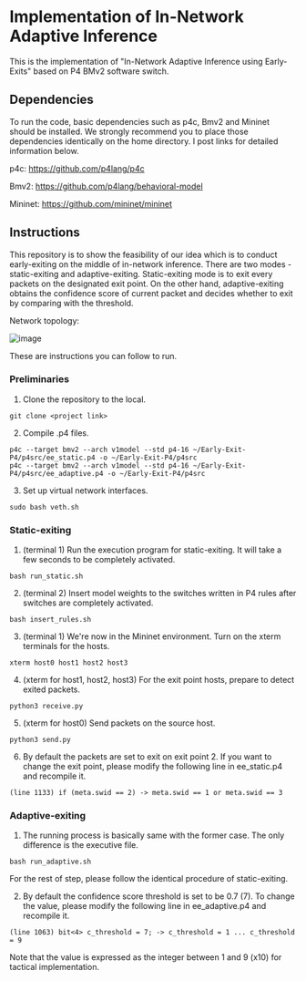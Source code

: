 # Implementation of In-Network Adaptive Inference 

This is the implementation of "In-Network Adaptive Inference using Early-Exits" based on P4 BMv2 software switch. 

## Dependencies

To run the code, basic dependencies such as p4c, Bmv2 and Mininet should be installed. We strongly recommend you to place those dependencies identically on the home directory. I post links for detailed information below.

p4c: https://github.com/p4lang/p4c

Bmv2: https://github.com/p4lang/behavioral-model

Mininet: https://github.com/mininet/mininet

## Instructions

This repository is to show the feasibility of our idea which is to conduct early-exiting on the middle of in-network inference. There are two modes - static-exiting and adaptive-exiting. Static-exiting mode is to exit every packets on the designated exit point. On the other hand, adaptive-exiting obtains the confidence score of current packet and decides whether to exit by comparing with the threshold.

Network topology:

![image](https://github.com/keemeew/Early-Exit-P4/assets/69777212/047e8c60-6513-4a85-bd37-06affa07a38e)


These are instructions you can follow to run.

### Preliminaries

1. Clone the repository to the local.
```
git clone <project link>
```

2. Compile .p4 files.
```
p4c --target bmv2 --arch v1model --std p4-16 ~/Early-Exit-P4/p4src/ee_static.p4 -o ~/Early-Exit-P4/p4src
p4c --target bmv2 --arch v1model --std p4-16 ~/Early-Exit-P4/p4src/ee_adaptive.p4 -o ~/Early-Exit-P4/p4src
```

3. Set up virtual network interfaces.
```
sudo bash veth.sh
```

### Static-exiting

1. (terminal 1) Run the execution program for static-exiting. It will take a few seconds to be completely activated.
```
bash run_static.sh
```

2. (terminal 2) Insert model weights to the switches written in P4 rules after switches are completely activated. 
```
bash insert_rules.sh
```

3. (terminal 1) We're now in the Mininet environment. Turn on the xterm terminals for the hosts.
```
xterm host0 host1 host2 host3
```

4. (xterm for host1, host2, host3) For the exit point hosts, prepare to detect exited packets. 
```
python3 receive.py
```

5. (xterm for host0) Send packets on the source host. 
```
python3 send.py
```

6. By default the packets are set to exit on exit point 2. If you want to change the exit point, please modify the following line in ee_static.p4 and recompile it.
```
(line 1133) if (meta.swid == 2) -> meta.swid == 1 or meta.swid == 3
```

### Adaptive-exiting

1. The running process is basically same with the former case. The only difference is the executive file.
```
bash run_adaptive.sh
```
For the rest of step, please follow the identical procedure of static-exiting.

2. By default the confidence score threshold is set to be 0.7 (7). To change the value, please modify the following line in ee_adaptive.p4 and recompile it.
```
(line 1063) bit<4> c_threshold = 7; -> c_threshold = 1 ... c_threshold = 9
```
Note that the value is expressed as the integer between 1 and 9 (x10) for tactical implementation.
